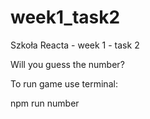 # week1_task2
Szkoła Reacta - week 1 - task 2

Will you guess the number?

To run game use terminal:

npm run number
